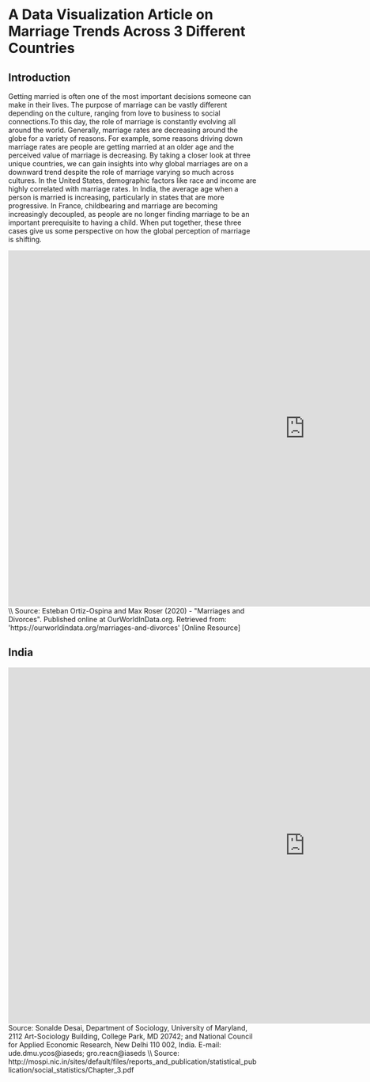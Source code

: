 # A Data Visualization Article on Marriage Trends Across 3 Different Countries

## Introduction 

Getting married is often one of the most important decisions someone can make in their lives. The purpose of marriage can be vastly different depending on the culture, ranging from love to business to social connections.To this day, the role of marriage is constantly evolving all around the world. Generally, marriage rates are decreasing around the globe for a variety of reasons. For example, some reasons driving down marriage rates are people are getting married at an older age and the perceived value of marriage is decreasing. By taking a closer look at three unique countries, we can gain insights into why global marriages are on a downward trend despite the role of marriage varying so much across cultures. In the United States, demographic factors like race and income are highly correlated with marriage rates. In India, the average age when a person is married is increasing, particularly in states that are more progressive. In France, childbearing and marriage are becoming increasingly decoupled, as people are no longer finding marriage to be an important prerequisite to having a child. When put together, these three cases give us some perspective on how the global perception of marriage is shifting.


<iframe seamless frameborder="0" src="https://public.tableau.com/views/Global_marriage/Sheet1?:embed=true&:showVizHome=no" width = '1200' height = '720' scrolling='yes' ></iframe> \\
Source: Esteban Ortiz-Ospina and Max Roser (2020) - "Marriages and Divorces". Published online at OurWorldInData.org. Retrieved from: 'https://ourworldindata.org/marriages-and-divorces' [Online Resource]


## India
<iframe seamless frameborder="0" src="https://public.tableau.com/views/IndiaChildMarriage/Sheet1?:embed=true&:showVizHome=no" width = '1200' height = '720' scrolling='yes' ></iframe> 
Source: Sonalde Desai, Department of Sociology, University of Maryland, 2112 Art-Sociology Building, College Park, MD 20742; and National Council for Applied Economic Research, New Delhi 110 002, India. E-mail: ude.dmu.ycos@iaseds; gro.reacn@iaseds \\
Source: http://mospi.nic.in/sites/default/files/reports_and_publication/statistical_publication/social_statistics/Chapter_3.pdf
